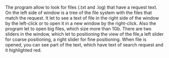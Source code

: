 The program allow to look for files (.txt and .log) that have a request text. On the left side of window is a tree of the file system
with the files that match the request. It let to see a text of file in the right side of the window by the left-click or to open it in
a new window by the right-click. Also the program let to open big files, which size more than 1Gb. There are two sliders in the window,
which let to positioning the view of the file,a left slider for coarse positioning, a right slider for fine positioning.
When file is opened, you can see part of the text, which have text of search request and it highlighted red.
